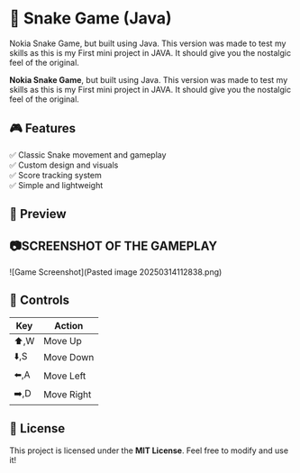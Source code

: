 # **🐍 Snake Game (Java)**
Nokia Snake Game, but built using Java. This version was made to test my skills as this is my First mini project in JAVA. It should give you the nostalgic feel of the original.

**Nokia Snake Game**, but built using Java. This version was made to test my skills as this is my First mini project in JAVA. It should give you the nostalgic feel of the original.
## **🎮 Features**

✅ Classic Snake movement and gameplay  
✅ Custom design and visuals  
✅ Score tracking system  
✅ Simple and lightweight

## **🎥 Preview**

## 📷**SCREENSHOT OF THE GAMEPLAY**

![Game Screenshot](Pasted image 20250314112838.png)

## **📜 Controls**

| Key  | Action     |
| ---- | ---------- |
| ⬆️,W | Move Up    |
| ⬇️,S | Move Down  |
| ⬅️,A | Move Left  |
| ➡️,D | Move Right |
## **📜 License**

This project is licensed under the **MIT License**. Feel free to modify and use it!
